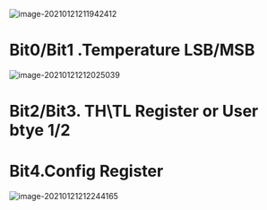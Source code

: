 ![image-20210121211942412](https://gitee.com/song_zhi_shu/my-image-host/raw/master/img/image-20210121211942412.png)





# Bit0/Bit1 .Temperature LSB/MSB

![image-20210121212025039](https://gitee.com/song_zhi_shu/my-image-host/raw/master/img/image-20210121212025039.png)

# Bit2/Bit3. TH\TL Register or User btye 1/2



# Bit4.Config Register

![image-20210121212244165](https://gitee.com/song_zhi_shu/my-image-host/raw/master/img/image-20210121212244165.png)
